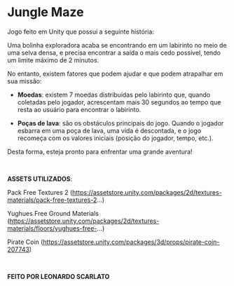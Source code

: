 # Jungle Maze

Jogo feito em Unity que possui a seguinte história:

Uma bolinha exploradora acaba se encontrando em um labirinto no meio de uma selva densa, e precisa encontrar a saída o mais cedo possível, tendo um limite máximo de 2 minutos. 

No entanto, existem fatores que podem ajudar e que podem atrapalhar em sua missão:

  - **Moedas**: existem 7 moedas distribuídas pelo labirinto que, quando coletadas pelo jogador, acrescentam mais 30 segundos ao tempo que resta ao usuário para encontrar o labirinto.
  
  - **Poças de lava**: são os obstáculos principais do jogo. Quando o jogador esbarra em uma poça de lava, uma vida é descontada, e o jogo recomeça com os valores iniciais (posição do jogador, tempo, etc.).


Desta forma, esteja pronto para enfrentar uma grande aventura!

<br>

**ASSETS UTILIZADOS**:


Pack Free Textures 2 (https://assetstore.unity.com/packages/2d/textures-materials/pack-free-textures-2...)

Yughues Free Ground Materials (https://assetstore.unity.com/packages/2d/textures-materials/floors/yughues-free-...)

Pirate Coin (https://assetstore.unity.com/packages/3d/props/pirate-coin-207743)

<br>

**FEITO POR LEONARDO SCARLATO**

